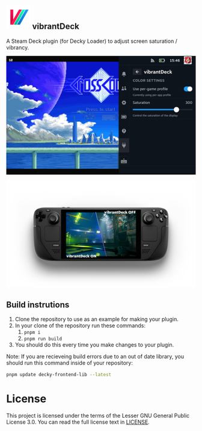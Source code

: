 <img src="assets/vibrant.svg" width="64" alt="Logo" title="vibrant Logo"> vibrantDeck
---
A Steam Deck plugin (for Decky Loader) to adjust screen saturation / vibrancy.

![Screenshot of Deck UI](assets/screenshot.jpg)

![Example Screenshot](assets/mockup.webp)

## Build instrutions
1. Clone the repository to use as an example for making your plugin.
2. In your clone of the repository run these commands:
   1. ``pnpm i``
   2. ``pnpm run build``
3. You should do this every time you make changes to your plugin.

Note: If you are recieveing build errors due to an out of date library, you should run this command inside of
your repository:

```bash
pnpm update decky-frontend-lib --latest
```

# License
This project is licensed under the terms of the Lesser GNU General Public License 3.0. You can read the full
license text in [LICENSE](LICENSE).
